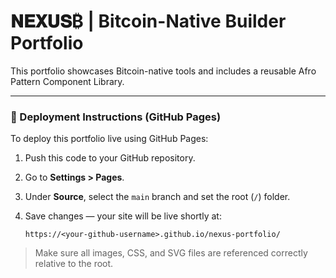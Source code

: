# 𝐍𝐄𝐗𝐔𝐒₿ | Bitcoin-Native Builder Portfolio

This portfolio showcases Bitcoin-native tools and includes a reusable Afro Pattern Component Library.

---

### 🚀 Deployment Instructions (GitHub Pages)

To deploy this portfolio live using GitHub Pages:

1. Push this code to your GitHub repository.
2. Go to **Settings > Pages**.
3. Under **Source**, select the `main` branch and set the root (`/`) folder.
4. Save changes — your site will be live shortly at:

    `https://<your-github-username>.github.io/nexus-portfolio/`

> Make sure all images, CSS, and SVG files are referenced correctly relative to the root.
